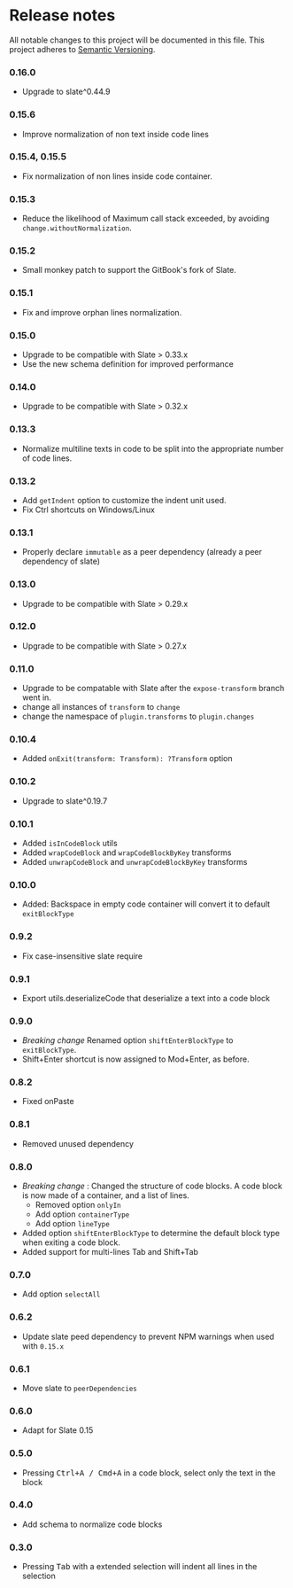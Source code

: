 # Release notes

All notable changes to this project will be documented in this file. This
project adheres to [Semantic Versioning](http://semver.org/).

### 0.16.0

* Upgrade to slate^0.44.9

### 0.15.6

* Improve normalization of non text inside code lines

### 0.15.4, 0.15.5

* Fix normalization of non lines inside code container.

### 0.15.3

* Reduce the likelihood of Maximum call stack exceeded, by avoiding
  `change.withoutNormalization`.

### 0.15.2

* Small monkey patch to support the GitBook's fork of Slate.

### 0.15.1

* Fix and improve orphan lines normalization.

### 0.15.0

* Upgrade to be compatible with Slate > 0.33.x
* Use the new schema definition for improved performance

### 0.14.0

* Upgrade to be compatible with Slate > 0.32.x

### 0.13.3

* Normalize multiline texts in code to be split into the appropriate number of
  code lines.

### 0.13.2

* Add `getIndent` option to customize the indent unit used.
* Fix Ctrl shortcuts on Windows/Linux

### 0.13.1

* Properly declare `immutable` as a peer dependency (already a peer dependency
  of slate)

### 0.13.0

* Upgrade to be compatible with Slate > 0.29.x

### 0.12.0

* Upgrade to be compatible with Slate > 0.27.x

### 0.11.0

* Upgrade to be compatable with Slate after the `expose-transform` branch went
  in.
* change all instances of `transform` to `change`
* change the namespace of `plugin.transforms` to `plugin.changes`

### 0.10.4

* Added `onExit(transform: Transform): ?Transform` option

### 0.10.2

* Upgrade to slate^0.19.7

### 0.10.1

* Added `isInCodeBlock` utils
* Added `wrapCodeBlock` and `wrapCodeBlockByKey` transforms
* Added `unwrapCodeBlock` and `unwrapCodeBlockByKey` transforms

### 0.10.0

* Added: Backspace in empty code container will convert it to default
  `exitBlockType`

### 0.9.2

* Fix case-insensitive slate require

### 0.9.1

* Export utils.deserializeCode that deserialize a text into a code block

### 0.9.0

* _Breaking change_ Renamed option `shiftEnterBlockType` to `exitBlockType`.
* Shift+Enter shortcut is now assigned to Mod+Enter, as before.

### 0.8.2

* Fixed onPaste

### 0.8.1

* Removed unused dependency

### 0.8.0

* _Breaking change_ : Changed the structure of code blocks. A code block is now
  made of a container, and a list of lines.
  * Removed option `onlyIn`
  * Add option `containerType`
  * Add option `lineType`
* Added option `shiftEnterBlockType` to determine the default block type when
  exiting a code block.
* Added support for multi-lines Tab and Shift+Tab

### 0.7.0

* Add option `selectAll`

### 0.6.2

* Update slate peed dependency to prevent NPM warnings when used with `0.15.x`

### 0.6.1

* Move slate to `peerDependencies`

### 0.6.0

* Adapt for Slate 0.15

### 0.5.0

* Pressing <kbd>Ctrl+A / Cmd+A</kbd> in a code block, select only the text in
  the block

### 0.4.0

* Add schema to normalize code blocks

### 0.3.0

* Pressing <kbd>Tab</kbd> with a extended selection will indent all lines in the
  selection
